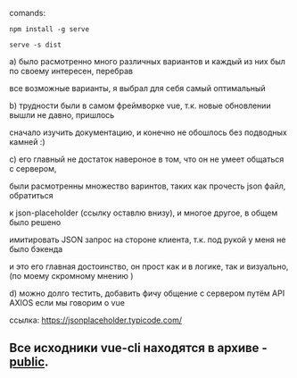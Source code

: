 comands:

    npm install -g serve

    serve -s dist

a) было расмотренно много различных вариантов и каждый из них был по своему интересен, перебрав

все возможные варианты, я выбрал для себя самый оптимальный

b) трудности были в самом фреймворке vue, т.к. новые обновлении вышли не давно, пришлось

сначало изучить документацию, и конечно не обошлось без подводных камней :)

c) его главный не достаток навероное в том, что он не умеет общаться с сервером,

были расмотренны множество варинтов, таких как прочесть json файл, обратиться

к json-placeholder (ссылку оставлю внизу), и многое другое, в общем было решено

имитировать JSON запрос на стороне клиента, т.к. под рукой у меня не было бэкенда

и это его главная достоинство, он прост как и в логике, так и визуально, (по моему скромному мнению )

d) можно долго тестить, добавить фичу общение с сервером путём API AXIOS если мы говорим о vue

ссылка: https://jsonplaceholder.typicode.com/


## Все исходники vue-cli находятся в архиве - [public](https://github.com/Firdavs2002/form_2/blob/master/public.zip).

